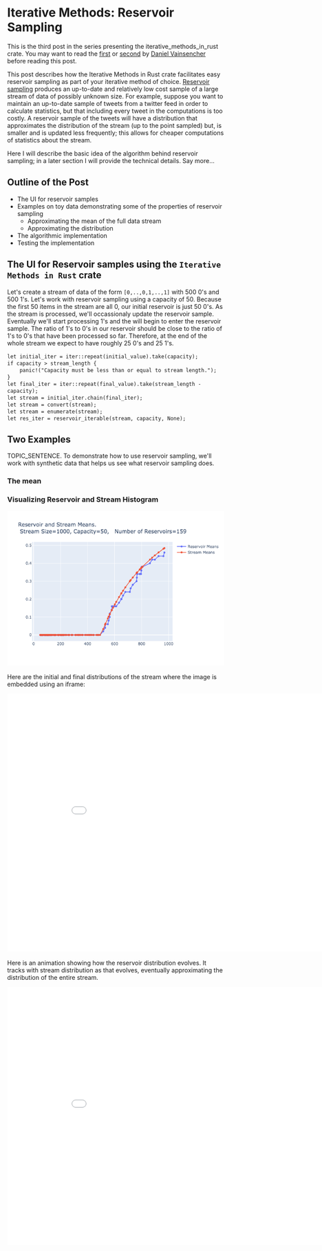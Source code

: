 <!--Aim for ~1500 words including code fragments.-->
# Iterative Methods: Reservoir Sampling

This is the third post in the series presenting the iterative_methods_in_rust crate. You may want to read the [first](http://daniel-vainsencher.github.io/book/iterative_methods_part_1.html) or [second](http://daniel-vainsencher.github.io/book/iterative_methods_part_2.html) by [Daniel Vainsencher](https://github.com/daniel-vainsencher) before reading this post.

This post describes how the Iterative Methods in Rust crate facilitates easy reservoir sampling as part of your iterative method of choice. [Reservoir sampling](https://en.wikipedia.org/wiki/Reservoir_sampling) produces an up-to-date and relatively low cost sample of a large stream of data of possibly unknown size. For example, suppose you want to maintain an up-to-date sample of tweets from a twitter feed in order to calculate statistics, but that including every tweet in the computations is too costly. A reservoir sample of the tweets will have a distribution that approximates the distribution of the stream (up to the point sampled) but, is smaller and is updated less frequently; this allows for cheaper computations of statistics about the stream.

Here I will describe the basic idea of the algorithm behind reservoir sampling; in a later section I will provide the technical details. Say more...

## Outline of the Post
- The UI for reservoir samples
- Examples on toy data demonstrating some of the properties of reservoir sampling
	- Approximating the mean of the full data stream
	- Approximating the distribution
- The algorithmic implementation
- Testing the implementation 

## The UI for Reservoir samples using the `Iterative Methods in Rust` crate 

Let's create a stream of data of the form `[0,..,0,1,..,1]` with 500 0's and 500 1's. Let's work with reservoir sampling using a capacity of 50. Because the first 50 items in the stream are all 0, our initial reservoir is just 50 0's. As the stream is processed, we'll occassionaly update the reservoir sample. Eventually we'll start processing 1's and the will begin to enter the reservoir sample. The ratio of 1's to 0's in our reservoir should be close to the ratio of 1's to 0's that have been processed so far. Therefore, at the end of the whole stream we expect to have roughly 25 0's and 25 1's. 
```rust, ignore
let initial_iter = iter::repeat(initial_value).take(capacity);
if capacity > stream_length {
    panic!("Capacity must be less than or equal to stream length.");
}
let final_iter = iter::repeat(final_value).take(stream_length - capacity);
let stream = initial_iter.chain(final_iter);
let stream = convert(stream);
let stream = enumerate(stream);
let res_iter = reservoir_iterable(stream, capacity, None);
```

## Two Examples

TOPIC_SENTENCE. To demonstrate how to use reservoir sampling, we'll work with synthetic data that helps us see what reservoir sampling does.  

### The mean

### Visualizing Reservoir and Stream Histogram

![The mean of the reservoir tracks the mean of the stream in the following figure.](reservoir_and_stream_means.png "Reservoir and Stream Means")

Here are the initial and final distributions of the stream where the image is embedded using an iframe:

<iframe id=iframe_embed allowtransparency="true" style="border:none; background-color: #000000;" src="reservoir_histograms_initial_final.html" height="600" width="900" title="Initial and Final Stream Distributions"> </iframe>

Here is an animation showing how the reservoir distribution evolves. It tracks with stream distribution as that evolves, eventually approximating the distribution of the entire stream.

<iframe id=iframe_embed style="border:none;" src="reservoir_histogram_animation.html" height="600" width="900" title="Reservoir Distribution Approximate Stream Distribution"> </iframe>


<!-- 

Here is some code I typed into the md file:
```rust, ignore
let iter = reservoir_iterator(iter);
let iter = enumerate(iter);
```

Here is some code referenced from a file:
```rust, ignore
{{#include res_sampling_example.rs:28:30}}
```

New content appears when pushed to origin?

With mathjax we can format inline equations \\( p = \frac{log m}{log n}\\) and block equations  \\[ p = \frac{log m}{log n}\\] -->